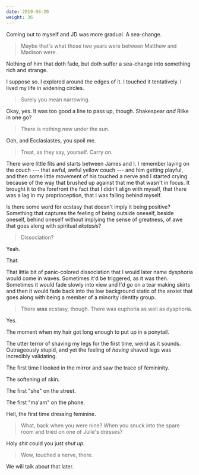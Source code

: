 ```yaml
---
date: 2019-08-20
weight: 36
---
```


Coming out to myself and JD was more gradual. A sea-change.

> Maybe that's what those two years were between Matthew and Madison were.

<div class="verse">Nothing of him that doth fade,
but doth suffer a sea-change
into something rich and strange.</div>

I suppose so. I explored around the edges of it. I touched it tentatively. I lived my life in widening circles.

> Surely you mean narrowing.

Okay, yes. It was too good a line to pass up, though. Shakespear *and* Rilke in one go?

> There is nothing new under the sun.

Ooh, and Ecclasiastes, you spoil me.

> Treat, as they say, yourself. Carry on.

There were little fits and starts between James and I. I remember laying on the couch --- that awful, awful yellow couch --- and him getting playful, and then some little movement of his touched a nerve and I started crying because of the way that brushed up against that me that wasn't in focus. It brought it to the forefront the fact that I didn't align with myself, that there was a lag in my proprioception, that I was falling behind myself.

Is there some word for ecstasy that doesn't imply it being positive? Something that captures the feeling of being outside oneself, beside oneself, behind oneself without implying the sense of greatness, of awe that goes along with spiritual *ekstasis*?

> Dissociation?

Yeah.

That.

That little bit of panic-colored dissociation that I would later name dysphoria would come in waves. Sometimes it'd be triggered, as it was then. Sometimes it would fade slowly into view and I'd go on a tear making skirts and then it would fade back into the low background static of the anxiet that goes along with being a member of a minority identity group.

> There **was** ecstasy, though. There was euphoria as well as dysphoria.

Yes.

The moment when my hair got long enough to put up in a ponytail.

The utter terror of shaving my legs for the first time, weird as it sounds. Outrageously stupid, and yet the feeling of *having* shaved legs was incredibly validating.

The first time I looked in the mirror and saw the trace of femininity.

The softening of skin.

The first "she" on the street.

The first "ma'am" on the phone.

Hell, the first time dressing feminine.

> What, back when you were nine? When you snuck into the spare room and tried on one of Julie's dresses?

Holy *shit* could you just *shut up*.

> Wow, touched a nerve, there.

We will talk about that later.
